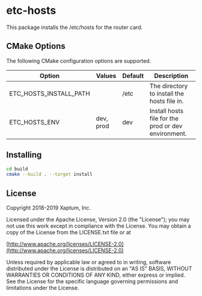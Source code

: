 # etc-hosts

This package installs the /etc/hosts for the router card.

## CMake Options

The following CMake configuration options are supported.

| Option                 | Values    | Default | Description                                         |
|------------------------|-----------|---------|-----------------------------------------------------|
| ETC_HOSTS_INSTALL_PATH |           | /etc    | The directory to install the hosts file in.         |
| ETC_HOSTS_ENV          | dev, prod | dev     | Install hosts file for the prod or dev environment. |

## Installing

```bash
cd build
cmake --build . --target install
```

## License
Copyright 2018-2019 Xaptum, Inc.

Licensed under the Apache License, Version 2.0 (the "License"); you may not
use this work except in compliance with the License. You may obtain a copy of
the License from the LICENSE.txt file or at

[http://www.apache.org/licenses/LICENSE-2.0](http://www.apache.org/licenses/LICENSE-2.0)

Unless required by applicable law or agreed to in writing, software
distributed under the License is distributed on an "AS IS" BASIS, WITHOUT
WARRANTIES OR CONDITIONS OF ANY KIND, either express or implied. See the
License for the specific language governing permissions and limitations under
the License.

